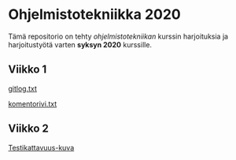 # Ohjelmistotekniikka 2020

Tämä repositorio on tehty *ohjelmistotekniikan* kurssin harjoituksia ja harjoitustyötä varten **syksyn 2020** kurssille.

## Viikko 1

[gitlog.txt](https://github.com/sallasal/Ohte-s20/blob/master/laskarit/viikko1/gitlog.txt)

[komentorivi.txt](https://github.com/sallasal/Ohte-s20/blob/master/laskarit/viikko1/komentorivi.txt)

## Viikko 2

[Testikattavuus-kuva](https://github.com/sallasal/Ohte-s20/blob/master/laskarit/viikko2/Test%20completeness%20for%20Unicafe.png)
